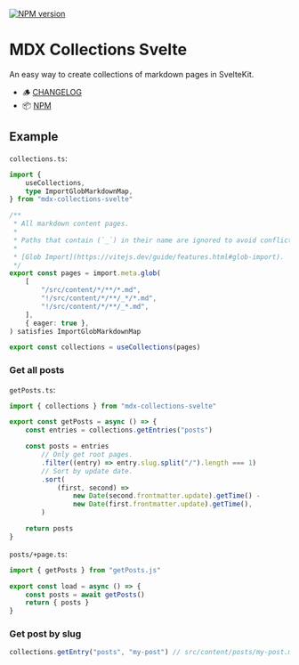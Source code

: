 [![NPM version](https://img.shields.io/npm/v/mdx-collections-svelte?style=for-the-badge&label=NPM&color=%23cb0000)](https://npmjs.com/package/mdx-collections-svelte "View on NPM")

# MDX Collections Svelte

An easy way to create collections of markdown pages in SvelteKit.

-   🪵 [CHANGELOG](https://github.com/babakfp/mdx-collections-svelte/blob/main/CHANGELOG.md)
-   📦 [NPM](https://npmjs.com/package/mdx-collections-svelte)

## Example

`collections.ts`:

```ts
import {
    useCollections,
    type ImportGlobMarkdownMap,
} from "mdx-collections-svelte"

/**
 * All markdown content pages.
 *
 * Paths that contain (`_`) in their name are ignored to avoid conflict between pages and components.
 *
 * [Glob Import](https://vitejs.dev/guide/features.html#glob-import).
 */
export const pages = import.meta.glob(
    [
        "/src/content/*/**/*.md",
        "!/src/content/*/**/_*/*.md",
        "!/src/content/*/**/_*.md",
    ],
    { eager: true },
) satisfies ImportGlobMarkdownMap

export const collections = useCollections(pages)
```

### Get all posts

`getPosts.ts`:

```ts
import { collections } from "mdx-collections-svelte"

export const getPosts = async () => {
    const entries = collections.getEntries("posts")

    const posts = entries
        // Only get root pages.
        .filter((entry) => entry.slug.split("/").length === 1)
        // Sort by update date.
        .sort(
            (first, second) =>
                new Date(second.frontmatter.update).getTime() -
                new Date(first.frontmatter.update).getTime(),
        )

    return posts
}
```

`posts/+page.ts`:

```ts
import { getPosts } from "getPosts.js"

export const load = async () => {
    const posts = await getPosts()
    return { posts }
}
```

### Get post by slug

```ts
collections.getEntry("posts", "my-post") // src/content/posts/my-post.md
```

